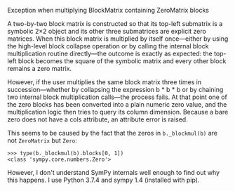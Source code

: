 Exception when multiplying BlockMatrix containing ZeroMatrix blocks

A two-by-two block matrix is constructed so that its top-left submatrix is a symbolic 2×2 object and its other three submatrices are explicit zero matrices. When this block matrix is multiplied by itself once—either by using the high-level block collapse operation or by calling the internal block multiplication routine directly—the outcome is exactly as expected: the top-left block becomes the square of the symbolic matrix and every other block remains a zero matrix.

However, if the user multiplies the same block matrix three times in succession—whether by collapsing the expression b * b * b or by chaining two internal block multiplication calls—the process fails. At that point one of the zero blocks has been converted into a plain numeric zero value, and the multiplication logic then tries to query its column dimension. Because a bare zero does not have a cols attribute, an attribute error is raised.

This seems to be caused by the fact that the zeros in `b._blockmul(b)` are not `ZeroMatrix` but `Zero`:

```
>>> type(b._blockmul(b).blocks[0, 1])
<class 'sympy.core.numbers.Zero'>
```

However, I don't understand SymPy internals well enough to find out why this happens. I use Python 3.7.4 and sympy 1.4 (installed with pip).